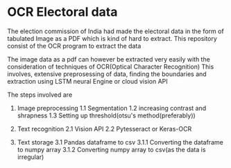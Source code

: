 # OCR Electoral data
The election commission of India had made the electoral data in the form of tabulated Image as a PDF which is kind of hard to extract. This repository consist of the OCR program to extract the data 

The image data as a pdf can however be extracted very easily with the consideration of techniques of OCR(Optical Character Recognition)
This involves, extensive preprosessing of data, finding the boundaries and extraction using LSTM neural Engine or cloud vision API

The steps involved are 
1. Image preprocessing
  1.1 Segmentation 
  1.2 increasing contrast and shrapness 
  1.3 Setting up threshold(otsu's method(preferably))

2. Text recognition 
 2.1 Vision API 
 2.2 Pytesseract or Keras-OCR

3. Text storage 
  3.1 Pandas dataframe to csv 
    3.1.1 Converting the dataframe to numpy array 
    3.1.2 Converting numpy array to csv(as the data is irregular)
 
